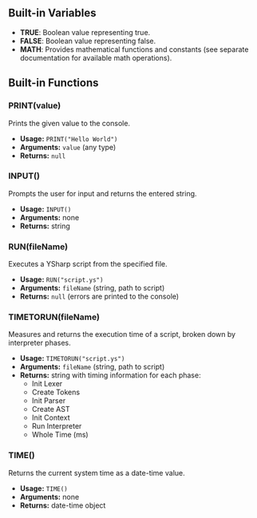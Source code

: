 ## Built-in Variables

- **TRUE**: Boolean value representing true.
- **FALSE**: Boolean value representing false.
- **MATH**: Provides mathematical functions and constants (see separate documentation for available math operations).

## Built-in Functions

### PRINT(value)
Prints the given value to the console.  
- **Usage:** `PRINT("Hello World")`
- **Arguments:** `value` (any type)
- **Returns:** `null`

### INPUT()
Prompts the user for input and returns the entered string.  
- **Usage:** `INPUT()`
- **Arguments:** none
- **Returns:** string

### RUN(fileName)
Executes a YSharp script from the specified file.  
- **Usage:** `RUN("script.ys")`
- **Arguments:** `fileName` (string, path to script)
- **Returns:** `null` (errors are printed to the console)

### TIMETORUN(fileName)
Measures and returns the execution time of a script, broken down by interpreter phases.  
- **Usage:** `TIMETORUN("script.ys")`
- **Arguments:** `fileName` (string, path to script)
- **Returns:** string with timing information for each phase:
  - Init Lexer
  - Create Tokens
  - Init Parser
  - Create AST
  - Init Context
  - Run Interpreter
  - Whole Time (ms)

### TIME()
Returns the current system time as a date-time value.  
- **Usage:** `TIME()`
- **Arguments:** none
- **Returns:** date-time object